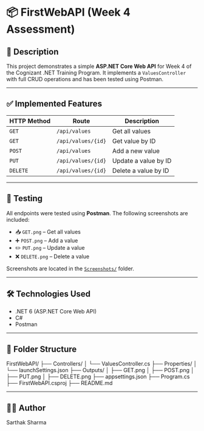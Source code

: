 # 📦 FirstWebAPI (Week 4 Assessment)

## 📌 Description

This project demonstrates a simple **ASP.NET Core Web API** for Week 4 of the Cognizant .NET Training Program. It implements a `ValuesController` with full CRUD operations and has been tested using Postman.

---

## ✅ Implemented Features

| HTTP Method | Route              | Description          |
| ----------- | ------------------ | -------------------- |
| `GET`       | `/api/values`      | Get all values       |
| `GET`       | `/api/values/{id}` | Get value by ID      |
| `POST`      | `/api/values`      | Add a new value      |
| `PUT`       | `/api/values/{id}` | Update a value by ID |
| `DELETE`    | `/api/values/{id}` | Delete a value by ID |

---

## 🧪 Testing

All endpoints were tested using **Postman**. The following screenshots are included:

- 📥 `GET.png` – Get all values
- ➕ `POST.png` – Add a value
- ✏️ `PUT.png` – Update a value
- ❌ `DELETE.png` – Delete a value

Screenshots are located in the [`Screenshots/`](./Screenshots/) folder.

---

## 🛠 Technologies Used

- .NET 6 (ASP.NET Core Web API)
- C#
- Postman

---

## 📁 Folder Structure

FirstWebAPI/
├── Controllers/
│ └── ValuesController.cs
├── Properties/
│ └── launchSettings.json
├── Outputs/
│ ├── GET.png
│ ├── POST.png
│ ├── PUT.png
│ ├── DELETE.png
├── appsettings.json
├── Program.cs
├── FirstWebAPI.csproj
├── README.md

---

## 👨‍💻 Author

Sarthak Sharma
